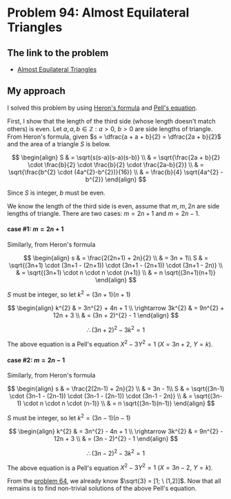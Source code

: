 # Problem 94: Almost Equilateral Triangles

## The link to the problem

- [Almost Equilateral Triangles](https://projecteuler.net/problem=94)

## My approach

I solved this problem by using [Heron's formula](https://en.wikipedia.org/wiki/Heron%27s_formula)
and [Pell's equation](https://en.wikipedia.org/wiki/Pell%27s_equation).

First, I show that the length of the third side (whose length doesn't match others) is even.
Let $a, a, b \in \mathbb{Z} : a > 0, \ b > 0$ are side lengths of triangle. From Heron's formula,
given $s = \dfrac{a + a + b}{2} = \dfrac{2a + b}{2}$ and the area of a triangle $S$ is below.

$$
\begin{align}
S & = \sqrt{s(s-a)(s-a)(s-b)} \\
  & = \sqrt{\frac{2a + b}{2} \cdot \frac{b}{2} \cdot \frac{b}{2} \cdot \frac{2a-b}{2}} \\
  & = \sqrt{\frac{b^{2} \cdot (4a^{2}-b^{2})}{16}} \\
  & = \frac{b}{4} \sqrt{4a^{2} - b^{2}}
\end{align}
$$

Since $S$ is integer, $b$ must be even.

We know the length of the third side is even, assume that $m, m, 2n$ are side lengths of triangle.
There are two cases: $m=2n+1$ and $m=2n-1$.

#### case #1: $m=2n+1$

Similarly, from Heron's formula

$$
\begin{align}
s & = \frac{2(2n+1) + 2n}{2} \\
  & = 3n + 1\\
S & = \sqrt{(3n+1) \cdot (3n+1 - (2n+1)) \cdot (3n+1 - (2n+1)) \cdot (3n+1 - 2n)} \\
  & = \sqrt{(3n+1) \cdot n \cdot n \cdot (n+1)} \\
  & = n \sqrt{(3n+1)(n+1)}
\end{align}
$$

$S$ must be integer, so let $k^{2} = (3n+1)(n+1)$

$$
\begin{align}
k^{2} & = 3n^{2} + 4n + 1 \\
\rightarrow 3k^{2} & = 9n^{2} + 12n + 3 \\
  & = (3n + 2)^{2} - 1
\end{align}
$$

$$\therefore (3n+2)^{2} - 3k^{2} = 1$$

The above equation is a Pell's equation $X^{2} - 3Y^{2} = 1 \ (X=3n+2, \ Y=k)$.

#### case #2: $m=2n-1$

Similarly, from Heron's formula

$$
\begin{align}
s & = \frac{2(2n-1) + 2n}{2} \\
  & = 3n - 1\\
S & = \sqrt{(3n-1) \cdot (3n-1 - (2n-1)) \cdot (3n-1 - (2n-1)) \cdot (3n-1 - 2n)} \\
  & = \sqrt{(3n-1) \cdot n \cdot n \cdot (n-1)} \\
  & = n \sqrt{(3n-1)(n-1)}
\end{align}
$$

$S$ must be integer, so let $k^{2} = (3n-1)(n-1)$

$$
\begin{align}
k^{2} & = 3n^{2} - 4n + 1 \\
\rightarrow 3k^{2} & = 9n^{2} - 12n + 3 \\
  & = (3n - 2)^{2} - 1
\end{align}
$$

$$\therefore (3n-2)^{2} - 3k^{2} = 1$$

The above equation is a Pell's equation $X^{2} - 3Y^{2} = 1 \ (X=3n-2, \ Y=k)$.

From the [problem 64](./p0064.md), we already know $\sqrt{3} = [1; \ (1,2)]$.
Now that all remains is to find non-trivial solutions of the above Pell's equation.

